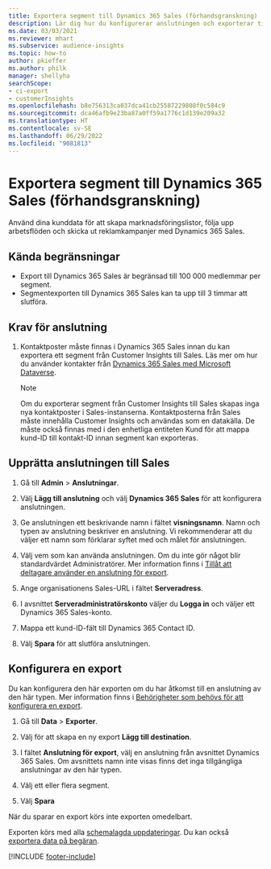 ```yaml
---
title: Exportera segment till Dynamics 365 Sales (förhandsgranskning)
description: Lär dig hur du konfigurerar anslutningen och exporterar till Dynamics 365 Sales.
ms.date: 03/03/2021
ms.reviewer: mhart
ms.subservice: audience-insights
ms.topic: how-to
author: pkieffer
ms.author: philk
manager: shellyha
searchScope:
- ci-export
- customerInsights
ms.openlocfilehash: b8e756313ca037dca41cb25587229808f0c584c9
ms.sourcegitcommit: dca46afb9e23ba87a0ff59a1776c1d139e209a32
ms.translationtype: HT
ms.contentlocale: sv-SE
ms.lasthandoff: 06/29/2022
ms.locfileid: "9081813"
---
```

# <a name="export-segments-to-dynamics-365-sales-preview"></a>Exportera segment till Dynamics 365 Sales (förhandsgranskning)

Använd dina kunddata för att skapa marknadsföringslistor, följa upp arbetsflöden och skicka ut reklamkampanjer med Dynamics 365 Sales.

## <a name="known-limitations"></a>Kända begränsningar

- Export till Dynamics 365 Sales är begränsad till 100 000 medlemmar per segment.
- Segmentexporten till Dynamics 365 Sales kan ta upp till 3 timmar att slutföra. 

## <a name="prerequisite-for-connection"></a>Krav för anslutning

1. Kontaktposter måste finnas i Dynamics 365 Sales innan du kan exportera ett segment från Customer Insights till Sales. Läs mer om hur du använder kontakter från [Dynamics 365 Sales med Microsoft Dataverse](connect-dataverse-managed-lake.md).

   > [!NOTE]
   > Om du exporterar segment från Customer Insights till Sales skapas inga nya kontaktposter i Sales-instanserna. Kontaktposterna från Sales måste innehålla Customer Insights och användas som en datakälla. De måste också finnas med i den enhetliga entiteten Kund för att mappa kund-ID till kontakt-ID innan segment kan exporteras.

## <a name="set-up-the-connection-to-sales"></a>Upprätta anslutningen till Sales

1. Gå till **Admin** > **Anslutningar**.

1. Välj **Lägg till anslutning** och välj **Dynamics 365 Sales** för att konfigurera anslutningen.

1. Ge anslutningen ett beskrivande namn i fältet **visningsnamn**. Namn och typen av anslutning beskriver en anslutning. Vi rekommenderar att du väljer ett namn som förklarar syftet med och målet för anslutningen.

1. Välj vem som kan använda anslutningen. Om du inte gör något blir standardvärdet Administratörer. Mer information finns i [Tillåt att deltagare använder en anslutning för export](connections.md#allow-contributors-to-use-a-connection-for-exports).

1. Ange organisationens Sales-URL i fältet **Serveradress**.

1. I avsnittet **Serveradministratörskonto** väljer du **Logga in** och väljer ett Dynamics 365 Sales-konto.

1. Mappa ett kund-ID-fält till Dynamics 365 Contact ID.

1. Välj **Spara** för att slutföra anslutningen. 

## <a name="configure-an-export"></a>Konfigurera en export

Du kan konfigurera den här exporten om du har åtkomst till en anslutning av den här typen. Mer information finns i [Behörigheter som behövs för att konfigurera en export](export-destinations.md#set-up-a-new-export).

1. Gå till **Data** > **Exporter**.

1. Välj för att skapa en ny export **Lägg till destination**.

1. I fältet **Anslutning för export**, välj en anslutning från avsnittet Dynamics 365 Sales. Om avsnittets namn inte visas finns det inga tillgängliga anslutningar av den här typen.

1. Välj ett eller flera segment.

1. Välj **Spara**

När du sparar en export körs inte exporten omedelbart.

Exporten körs med alla [schemalagda uppdateringar](system.md#schedule-tab). Du kan också [exportera data på begäran](export-destinations.md#run-exports-on-demand). 

[!INCLUDE [footer-include](includes/footer-banner.md)]
